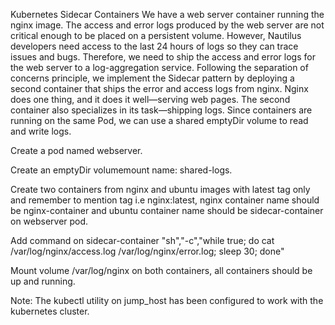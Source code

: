 Kubernetes Sidecar Containers
We have a web server container running the nginx image. The access and error logs produced by the web server are not critical enough to be placed on a persistent volume. However, Nautilus developers need access to the last 24 hours of logs so they can trace issues and bugs. Therefore, we need to ship the access and error logs for the web server to a log-aggregation service. Following the separation of concerns principle, we implement the Sidecar pattern by deploying a second container that ships the error and access logs from nginx. Nginx does one thing, and it does it well—serving web pages. The second container also specializes in its task—shipping logs. Since containers are running on the same Pod, we can use a shared emptyDir volume to read and write logs.

Create a pod named webserver.

Create an emptyDir volumemount name: shared-logs.

Create two containers from nginx and ubuntu images with latest tag only and remember to mention tag i.e nginx:latest, nginx container name should be nginx-container and ubuntu container name should be sidecar-container on webserver pod.

Add command on sidecar-container "sh","-c","while true; do cat /var/log/nginx/access.log /var/log/nginx/error.log; sleep 30; done"

Mount volume /var/log/nginx on both containers, all containers should be up and running.

Note: The kubectl utility on jump_host has been configured to work with the kubernetes cluster.
